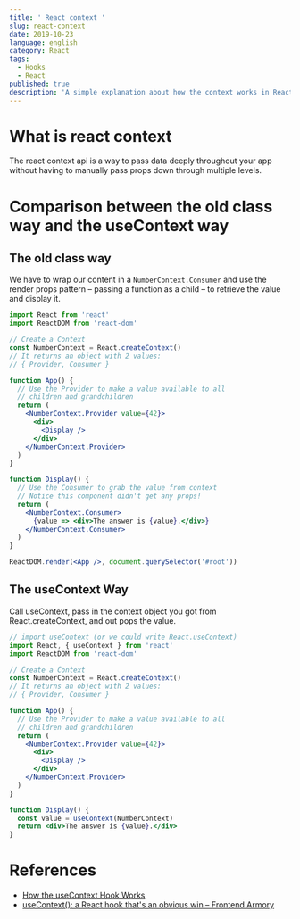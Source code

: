 ```yaml
---
title: ' React context '
slug: react-context
date: 2019-10-23
language: english
category: React
tags:
  - Hooks
  - React
published: true
description: 'A simple explanation about how the context works in React and how to use context with useContext hook.'
---
```


# What is react context

The react context api is a way to pass data deeply throughout your app without having to manually pass props down through multiple levels.

# Comparison between the old class way and the useContext way

## The old class way

We have to wrap our content in a `NumberContext.Consumer` and use the render props pattern – passing a function as a child – to retrieve the value and display it.

```jsx
import React from 'react'
import ReactDOM from 'react-dom'

// Create a Context
const NumberContext = React.createContext()
// It returns an object with 2 values:
// { Provider, Consumer }

function App() {
  // Use the Provider to make a value available to all
  // children and grandchildren
  return (
    <NumberContext.Provider value={42}>
      <div>
        <Display />
      </div>
    </NumberContext.Provider>
  )
}

function Display() {
  // Use the Consumer to grab the value from context
  // Notice this component didn't get any props!
  return (
    <NumberContext.Consumer>
      {value => <div>The answer is {value}.</div>}
    </NumberContext.Consumer>
  )
}

ReactDOM.render(<App />, document.querySelector('#root'))
```

## The useContext Way

Call useContext, pass in the context object you got from React.createContext, and out pops the value.

```jsx
// import useContext (or we could write React.useContext)
import React, { useContext } from 'react'
import ReactDOM from 'react-dom'

// Create a Context
const NumberContext = React.createContext()
// It returns an object with 2 values:
// { Provider, Consumer }

function App() {
  // Use the Provider to make a value available to all
  // children and grandchildren
  return (
    <NumberContext.Provider value={42}>
      <div>
        <Display />
      </div>
    </NumberContext.Provider>
  )
}

function Display() {
  const value = useContext(NumberContext)
  return <div>The answer is {value}.</div>
}
```

# References

- [How the useContext Hook Works](https://daveceddia.com/usecontext-hook/)
- [useContext(): a React hook that's an obvious win – Frontend Armory](https://frontarm.com/james-k-nelson/usecontext-react-hook/)
